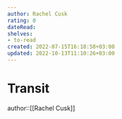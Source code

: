 ```yaml
---
author: Rachel Cusk
rating: 0
dateRead: 
shelves: 
- to-read
created: 2022-07-15T16:18:58+03:00
updated: 2022-10-13T11:10:26+03:00
---
```

# Transit

author::[[Rachel Cusk]]